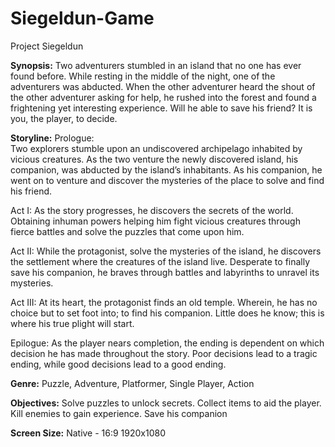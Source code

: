 # **Siegeldun-Game**
Project Siegeldun


**Synopsis:**
	Two adventurers stumbled in an island that no one has ever found before. While resting in the middle of the night, one of the adventurers was abducted. When the other adventurer heard the shout of the other adventurer asking for help, he rushed into the forest and found a frightening yet interesting experience. Will he able to save his friend? It is you, the player, to decide.


**Storyline:**
Prologue: 	
		Two explorers stumble upon an undiscovered archipelago inhabited by vicious creatures. 	As the two venture the newly discovered island, his companion, was abducted by the island’s 	inhabitants. As his companion, he went on to venture and discover the mysteries of the 	place to 	solve and find his friend. 

Act I: 
		As the story progresses, he discovers the secrets of the world. Obtaining inhuman powers 	helping him fight vicious creatures through fierce battles and solve the puzzles that come upon him. 
    
Act II: 
	While the protagonist, solve the mysteries of the island, he discovers the settlement where the creatures of the island live. Desperate to finally save his companion, he braves through battles and labyrinths to unravel its mysteries.

Act III:
		At its heart, the protagonist finds an old temple. Wherein, he has no choice but to set 	foot into; to find his companion. Little does he know; this is where his true plight will start. 

Epilogue: 
		As the player nears completion, the ending is dependent on which decision he has 	made throughout the story. Poor decisions lead to a tragic ending, while good decisions lead to 	a good ending.


**Genre:**
        Puzzle, Adventure, Platformer, Single Player, Action


**Objectives:**
         Solve puzzles to unlock secrets. 
         Collect items to aid the player. 
         Kill enemies to gain experience. 
         Save his companion
         
         
**Screen Size:**
	Native - 16:9	1920x1080
